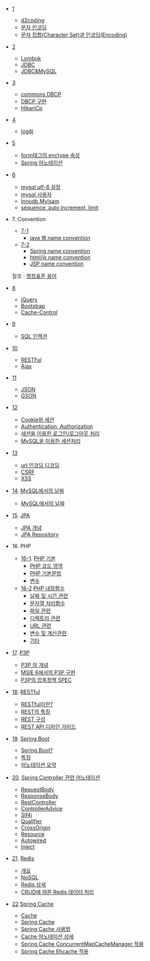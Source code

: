 - [1](./01.md)
  + [d2coding](./01.md#d2coding)
  + [문자 인코딩](./01.md#문자-인코딩)
  + [문자 집합(Character Set)과 인코딩(Encoding)](./01.md#문자-집합과-인코딩)

- [2](./02.md)
  + [Lombok](./02.md#Lombok)
  + [JDBC](./02.md#JDBC)
  + [JDBC&MySQL](./02.md#JDBCMySQL)

- [3](./03.md)
  + [commons DBCP](./03.md#commons-dbcp)
  + [DBCP 구현](./03.md#DBCP-구현)
  + [HikariCp](./03.md#HikariCp) 

- [4](./04.md)
  + [log4j](./04.md#log4j)

- [5](./05.md)
  + [form태그의 enctype 속성](./05.md#form태그의-enctype-속성)
  + [Spring 어노테이션](./05.md#어노테이션)

- [6](./06.md)
  + [mysql utf-8 설정](./06.md#mysql-utf8-설정)
  + [mysql 사용자](./06.md#mysql-사용자)
  + [Innodb,MyIsam](./06.md#InnodbMyIsam)
  + [sequence, auto increment, limit](./06.md#sequence-auto-increment-limit)

- 7\. Convention
  + [7-1](./07_1.md)
    * [java 웹 name convention](./07_1.md#java)
  + [7-2](./07_2.md)
    * [Spring name convention](./07_2.md#spring) 
    * [html/js name convention](./07_2.md#htmljs)
    * [JSP name convention](./07_2.md#JSP)

   참조 : [행정표준 용어](https://www.data.go.kr/information/PDS_0000000000000299/recsroom.do)
 - [8](./08.md)
    + [jQuery](./08.md#jQuery)
    + [Bootstrap](./08.md#Bootstrap)
    + [Cache-Control](./08.md#Cache-Control)
 - [9](./09.md)
    + [SQL 인젝션](./09.md#SQL-Injection)
 - [10](./10.md)
    + [RESTFul](./10.md#RESTFul)
    + [Ajax](./10.md#Ajax)
 - [11](./11.md)
    + [JSON](./11.md#JSON)
    + [GSON](./11.md#GSON)
 - [12](./12.md)
    + [Cookie와 세션](./12.md#Cookie와-세션)
    + [Authentication, Authorization](./12.md#Authentication-Authorization)
    + [세션을 이용한 로그인/로그아웃 처리](./12.md#세션을-이용한-로그인로그아웃-처리)
    + [MySQL을 이용한 세션처리](./12.md#MySQL을-이용한-세션처리)

 - [13](./13.md)
    + [url 인코딩 디코딩](./13.md#URL-Encode---Decode)
    + [CSRF](./13.md#CSRF) 
    + [XSS](./13.md#XSS)
 - [14](./14.md). [MySQL에서의 날짜](./14.md#14-mysql에서의-날짜)
     + [MySQL에서의 날짜](./14.md#MySQL에서의-날짜)
 - [15](./15.md). [JPA](./15.md#15-jpa)
     + [JPA 개념](./15.md#개념)
     + [JPA Repository](./15.md#JPA-Repository)
 - 16\. PHP
   + [16-1](./16_1.md). [PHP 기본](./16_1.md#16-1-php-기본)
      * [PHP 코드 영역](./16_1.md#PHP-코드-영역)
      * [PHP 기본문법](./16_1.md#PHP-기본문법)
      * [변수](./16_1.md#변수)
   + [16-2](./16_2.md) [PHP 내장함수](./16_2.md#16-2-php-내장함수)
      * [날짜 및 시간 관련](./16_2.md#날짜-및-시간-관련)
      * [문자열 처리함수](./16_2.md#문자열-처리함수)
      * [파일 관련](./16_2.md#파일-관련)
      * [디렉토리 관련](./16_2.md#디렉토리-관련)
      * [URL 관련](./16_2.md#URL-관련)
      * [변수 및 계산관련](./16_2.md#변수-및-계산관련)
      * [기타](./16_2.md#기타)
- [17](./17.md). [P3P](./17.md#17-p3p)

    + [P3P 의 개념](./17.md#p3p-의-개념)
    + [MSIE 6에서의 P3P 구현](./17.md#msie-6에서의-p3p-구현)
    + [P3P의 압축정책 SPEC](./17.md#p3p의-압축정책-spec)

- [18](./18.md). [RESTful](18.md#18-restful)

    + [RESTful이란?](18.md#restful이란)
    + [REST의 특징](18.md#rest의-특징)
    + [REST 구성](18.md#rest-구성)
    + [REST API 디자인 가이드](18.md#rest-api-디자인-가이드)

- [19](./19.md). [Spring Boot](19.md#19-spring-boot)

   + [Spring Boot?](./19.md#spring-boot-1)
   + [특징](./19.md#특징)
   + [어노테이션 요약](./19.md#spring-annotation-요약)
   
- [20](./20.md). [Spring Controller 관련 어노테이션](./20.md#controller-관련-어노테이션)

   + [RequestBody](./20.md#requestbody)
   + [ResponseBody](./20.md#responsebody)
   + [RestController](./20.md#restcontroller)
   + [ControllerAdvice](./20.md#controlleradvice)
   + [Slf4j](./20.md#slf4j)
   + [Qualifier](./20.md#qualifier)
   + [CrossOrigin](./20.md#crossorigin)
   + [Resource](./20.md#resource)
   + [Autowired](./20.md#autowired)
   + [Inject](./20.md#inject)
   
- [21](./21.md). [Redis](./21.md#21-redis)   

	+ [개요](./21.md#개요)
	+ [NoSQL](./21.md#nosql)
	+ [Redis 상세](./21.md#redis-상세)
	+ [CRUD에 따른 Redis 데이터 처리](./21.md#crud에-따른-redis-데이터-처리)

- [22](./22.md) [Spring Cache](./22.md#22-spring-cache)

	+ [Cache](./22.md#cache)
	+ [Spring Cache](./22.md#spring-cache)
	+ [Spring Cache 사용법](./22.md#spring-cache-사용방법)
	+ [Cache 어노테이션 상세](./22.md#cache-어노테이션-상세)
	+ [Spring Cache ConcurrentMapCacheManager 적용](./22.md#spring-cache-concurrentmapcachemanager-적용)
	+ [Spring Cache Ehcache 적용](./22.md#spring-cache-ehcache-적용)
